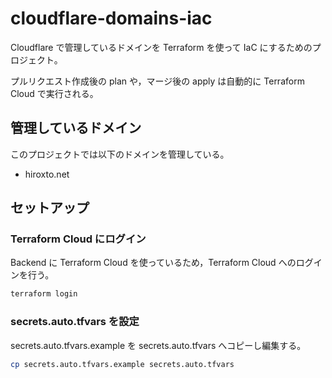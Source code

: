 # cloudflare-domains-iac

Cloudflare で管理しているドメインを Terraform を使って IaC にするためのプロジェクト。

プルリクエスト作成後の plan や，マージ後の apply は自動的に Terraform Cloud で実行される。

## 管理しているドメイン

このプロジェクトでは以下のドメインを管理している。

- hiroxto.net

## セットアップ

### Terraform Cloud にログイン

Backend に Terraform Cloud を使っているため，Terraform Cloud へのログインを行う。

```bash
terraform login
```

### secrets.auto.tfvars を設定

secrets.auto.tfvars.example を secrets.auto.tfvars へコピーし編集する。

```bash
cp secrets.auto.tfvars.example secrets.auto.tfvars
```
